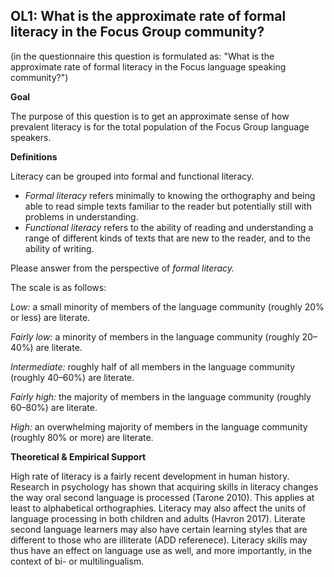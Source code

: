
## OL1: What is the approximate rate of formal literacy in the Focus Group community?

(in the questionnaire this question is formulated as: "What is the approximate rate of formal literacy in the Focus language speaking community?")


**Goal**

The purpose of this question is to get an approximate sense of how prevalent literacy is for the total population of the Focus Group language speakers.



**Definitions**

Literacy can be grouped into formal and functional literacy.
- *Formal literacy* refers minimally to knowing the orthography and being able to read simple texts familiar to the reader but potentially still with problems in understanding.
- *Functional literacy* refers to the ability of reading and understanding a range of different kinds of texts that are new to the reader, and to the ability of writing.


Please answer from the perspective of *formal literacy.*


The scale is as follows:

*Low:* a small minority of members of the language community (roughly 20% or less) are literate.

*Fairly low:* a minority of members in the language community (roughly 20–40%) are literate.

*Intermediate:* roughly half of all members in the language community (roughly 40–60%) are literate.

*Fairly high:* the majority of members in the language community (roughly 60–80%) are literate.

*High:* an overwhelming majority of members in the language community (roughly 80% or more) are literate.



**Theoretical & Empirical Support**

High rate of literacy is a fairly recent development in human history. Research in psychology has shown that acquiring skills in literacy changes the way oral second language is processed (Tarone 2010). This applies at least to alphabetical orthographies. Literacy may also affect the units of language processing in both children and adults (Havron 2017). Literate second language learners may also have certain learning styles that are different to those who are illiterate (ADD referenece). Literacy skills may thus have an effect on language use as well, and more importantly, in the context of bi- or multilingualism.
